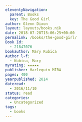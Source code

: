 ```yaml
---
eleventyNavigation:
  parent: Books
  key: The Good Girl
author: Glenn Dixon
layout: layouts/books.njk
date: 2018-07-28T15:06:25+00:00
permalink: /books/the-good-girl/
Book Id:
  - 21847076
bookauthor: Mary Kubica
Author l-f:
  - Kubica, Mary
myrating: ★★★★★
publisher: Harlequin MIRA
pages: 400
yearpublished: 2014
dateread:
  - 2016/11/10
status: read
categories:
  - Uncategorized
tags:
  - books
---
```

